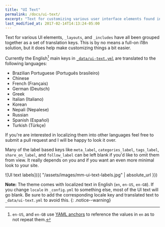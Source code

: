 ```yaml
---
title: "UI Text"
permalink: /docs/ui-text/
excerpt: "Text for customizing various user interface elements found in the theme."
last_modified_at: 2017-02-14T14:13:24-05:00
---
```


Text for various UI elements, `_layouts`, and `_includes` have all been grouped together as a set of translation keys. This is by no means a full-on i18n solution, but it does help make customizing things a bit easier.

Currently the English[^yaml-anchors] main keys in [`_data/ui-text.yml`](https://github.com/mmistakes/minimal-mistakes/blob/master/_data/ui-text.yml) are translated to the following languages:

- Brazilian Portuguese (Português brasileiro)
- Chinese
- French (Français)
- German (Deutsch)
- Greek
- Italian (Italiano)
- Korean
- Nepali (Nepalese)
- Russian
- Spanish (Español)
- Turkish (Türkçe)


If you're are interested in localizing them into other languages feel free to submit a pull request and I will be happy to look it over.

[^yaml-anchors]: `en-US`, and `en-GB` use [YAML anchors](https://www.yaml.org/spec/1.2/spec.html#id2785586) to reference the values in `en` as to not repeat them.

Many of the label based keys like `meta_label`, `categories_label`, `tags_label`, `share_on_label`, and `follow_label` can be left blank if you'd like to omit them from view. It really depends on you and if you want an even more minimal look to your site.

![UI text labels]({{ "/assets/images/mm-ui-text-labels.jpg" | absolute_url }})

**Note:** The theme comes with localized text in English (`en`, `en-US`, `en-GB`). If you change `locale` in `_config.yml` to something else, most of the UI text will go blank. Be sure to add the corresponding locale key and translated text to `_data/ui-text.yml` to avoid this.
{: .notice--warning}
